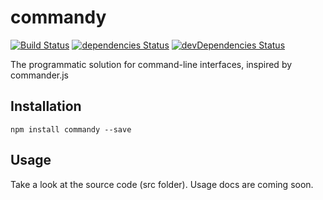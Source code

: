 # commandy 
[![Build Status](https://travis-ci.org/trustedtomato/commandy.svg?branch=master)](https://travis-ci.org/trustedtomato/commandy)
[![dependencies Status](https://david-dm.org/trustedtomato/commandy/status.svg)](https://david-dm.org/trustedtomato/commandy)
[![devDependencies Status](https://david-dm.org/trustedtomato/commandy/dev-status.svg)](https://david-dm.org/trustedtomato/commandy?type=dev)

The programmatic solution for command-line interfaces, inspired by commander.js


## Installation
```npm install commandy --save```

## Usage
Take a look at the source code (src folder). Usage docs are coming soon.